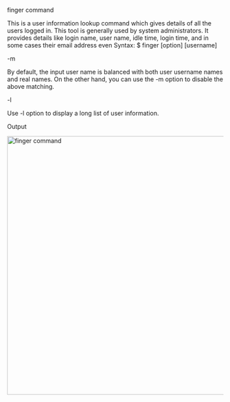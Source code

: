 finger command

This is a user information lookup command which gives details of all the users logged in. 
This tool is generally used by system administrators. 
It provides details like login name, user name, idle time, login time, and in some cases their email address even
Syntax:
      $ finger [option] [username]
      
  -m 
  
  By default, the input user name is balanced with both user username names and real names. On the other hand, you can use the -m option to disable the above             matching.
   
  -l
  
  Use -l option to display a long list of user information.

Output

<img width="601" alt="finger command" src="https://user-images.githubusercontent.com/92944722/159267862-508f4938-aee5-40db-951d-9289dd1e1b73.png">

